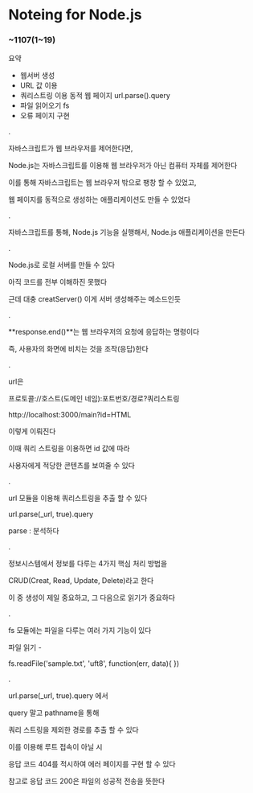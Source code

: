 # Noteing for Node.js

### ~1107(1~19)

요약

- 웹서버 생성
- URL 값 이용
- 쿼리스트링 이용 동적 웹 페이지 url.parse().query
- 파일 읽어오기 fs
- 오류 페이지 구현

.

자바스크립트가 웹 브라우저를 제어한다면,

Node.js는 자바스크립트를 이용해 웹 브라우저가 아닌 컴퓨터 자체를 제어한다

이를 통해 자바스크립트는 웹 브라우저 밖으로 팽창 할 수 있었고,

웹 페이지를 동적으로 생성하는 애플리케이션도 만들 수 있었다

.

자바스크립트를 통해, Node.js 기능을 실행해서, Node.js 애플리케이션을 만든다

.

Node.js로 로컬 서버를 만들 수 있다

아직 코드를 전부 이해하진 못했다

근데 대충 creatServer() 이게 서버 생성해주는 메소드인듯

.

**response.end()**는 웹 브라우저의 요청에 응답하는 명령이다

즉, 사용자의 화면에 비치는 것을 조작(응답)한다

.

url은

프로토콜://호스트(도메인 네임):포트번호/경로?쿼리스트링

http://localhost:3000/main?id=HTML

이렇게 이뤄진다

이때 쿼리 스트링을 이용하면 id 값에 따라

사용자에게 적당한 콘텐츠를 보여줄 수 있다

.

url 모듈을 이용해 쿼리스트링을 추출 할 수 있다

url.parse(_url, true).query

parse : 분석하다

.

정보시스템에서 정보를 다루는 4가지 핵심 처리 방법을

CRUD(Creat, Read, Update, Delete)라고 한다

이 중 생성이 제일 중요하고, 그 다음으로 읽기가 중요하다

.

fs 모듈에는 파일을 다루는 여러 가지 기능이 있다

파일 읽기 - 

fs.readFile('sample.txt', 'uft8', function(err, data){ })

.

url.parse(_url, true).query 에서 

query 말고 pathname을 통해

쿼리 스트링을 제외한 경로를 추출 할 수 있다

이를 이용해 루트 접속이 아닐 시

응답 코드 404를 적시하여 에러 페이지를 구현 할 수 있다

참고로 응답 코드 200은 파일의 성공적 전송을 뜻한다